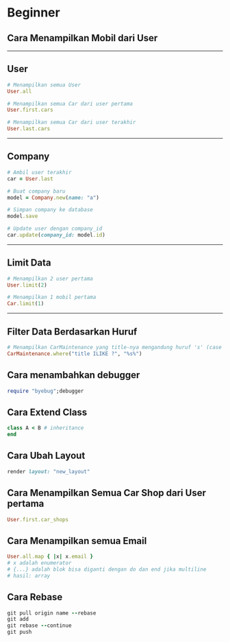 # Beginner
## Cara Menampilkan Mobil dari User

---

## User

```ruby
# Menampilkan semua User
User.all
```

```ruby
# Menampilkan semua Car dari user pertama
User.first.cars
```

```ruby
# Menampilkan semua Car dari user terakhir
User.last.cars
```

---

## Company

```ruby
# Ambil user terakhir
car = User.last
```

```ruby
# Buat company baru
model = Company.new(name: "a")
```

```ruby
# Simpan company ke database
model.save
```

```ruby
# Update user dengan company_id
car.update(company_id: model.id)
```

---

## Limit Data

```ruby
# Menampilkan 2 user pertama
User.limit(2)
```

```ruby
# Menampilkan 1 mobil pertama
Car.limit(1)
```

---

## Filter Data Berdasarkan Huruf

```ruby
# Menampilkan CarMaintenance yang title-nya mengandung huruf 's' (case insensitive)
CarMaintenance.where("title ILIKE ?", "%s%")
```

## Cara menambahkan debugger

```ruby
require "byebug";debugger
```

## Cara Extend Class

```ruby
class A < B # inheritance
end
```

## Cara Ubah Layout

```ruby
render layout: "new_layout"
```

## Cara Menampilkan Semua Car Shop dari User pertama
```ruby
User.first.car_shops
```

## Cara Menampilkan semua Email
```ruby
User.all.map { |x| x.email }
# x adalah enumerator
# {...} adalah blok bisa diganti dengan do dan end jika multiline
# hasil: array
```

## Cara Rebase
```ruby
git pull origin name --rebase
git add
git rebase --continue
git push
```